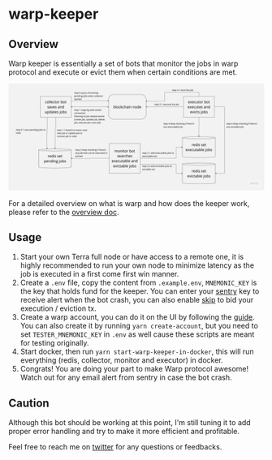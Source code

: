 # warp-keeper

## Overview

Warp keeper is essentially a set of bots that monitor the jobs in warp protocol and execute or evict them when certain conditions are met.

![warp flow chart](warp_flow_chart.jpg)

For a detailed overview on what is warp and how does the keeper work, please refer to the [overview doc](OVERVIEW.MD).

## Usage

1. Start your own Terra full node or have access to a remote one, it is highly recommended to run your own node to minimize latency as the job is executed in a first come first win manner.
2. Create a `.env` file, copy the content from `.example.env`, `MNEMONIC_KEY` is the key that holds fund for the keeper. You can enter your [sentry](https://sentry.io/) key to receive alert when the bot crash, you can also enable [skip](https://skip.money/) to bid your execution / eviction tx.
3. Create a warp account, you can do it on the UI by following the [guide](https://docs.warp.money/get-started). You can also create it by running `yarn create-account`, but you need to set `TESTER_MNEMONIC_KEY` in `.env` as well cause these scripts are meant for testing originally.
4. Start docker, then run `yarn start-warp-keeper-in-docker`, this will run everything (redis, collector, monitor and executor) in docker.
5. Congrats! You are doing your part to make Warp protocol awesome! Watch out for any email alert from sentry in case the bot crash.

## Caution

Although this bot should be working at this point, I'm still tuning it to add proper error handling and try to make it more efficient and profitable.

Feel free to reach me on [twitter](https://twitter.com/llllllluuc) for any questions or feedbacks.
